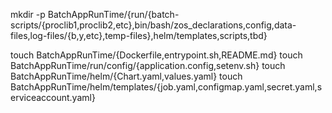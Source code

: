 mkdir -p BatchAppRunTime/{run/{batch-scripts/{proclib1,proclib2,etc},bin/bash/zos_declarations,config,data-files,log-files/{b,y,etc},temp-files},helm/templates,scripts,tbd}

touch BatchAppRunTime/{Dockerfile,entrypoint.sh,README.md}
touch BatchAppRunTime/run/config/{application.config,setenv.sh}
touch BatchAppRunTime/helm/{Chart.yaml,values.yaml}
touch BatchAppRunTime/helm/templates/{job.yaml,configmap.yaml,secret.yaml,serviceaccount.yaml}
